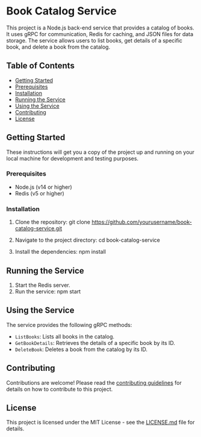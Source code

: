 # Book Catalog Service

This project is a Node.js back-end service that provides a catalog of books. It uses gRPC for communication, Redis for caching, and JSON files for data storage. The service allows users to list books, get details of a specific book, and delete a book from the catalog.

## Table of Contents

- [Getting Started](#getting-started)
- [Prerequisites](#prerequisites)
- [Installation](#installation)
- [Running the Service](#running-the-service)
- [Using the Service](#using-the-service)
- [Contributing](#contributing)
- [License](#license)

## Getting Started

These instructions will get you a copy of the project up and running on your local machine for development and testing purposes.

### Prerequisites

- Node.js (v14 or higher)
- Redis (v5 or higher)

### Installation

1. Clone the repository:
git clone https://github.com/yourusername/book-catalog-service.git

2. Navigate to the project directory:
cd book-catalog-service

3. Install the dependencies:
npm install


## Running the Service

1. Start the Redis server.
2. Run the service:
npm start


## Using the Service

The service provides the following gRPC methods:

- `ListBooks`: Lists all books in the catalog.
- `GetBookDetails`: Retrieves the details of a specific book by its ID.
- `DeleteBook`: Deletes a book from the catalog by its ID.

## Contributing

Contributions are welcome! Please read the [contributing guidelines](CONTRIBUTING.md) for details on how to contribute to this project.

## License

This project is licensed under the MIT License - see the [LICENSE.md](LICENSE.md) file for details.